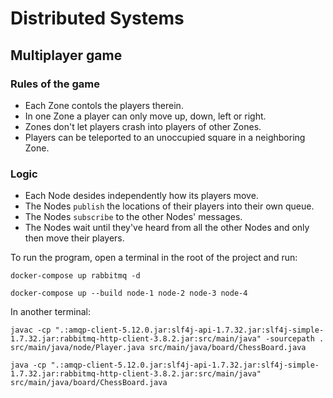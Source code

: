 # Distributed Systems
## Multiplayer game

### Rules of the game
- Each Zone contols the players therein.
- In one Zone a player can only move up, down, left or right.
- Zones don't let players crash into players of other Zones.
- Players can be teleported to an unoccupied square in a neighboring Zone.

### Logic 
- Each Node desides independently how its players move.
- The Nodes `publish` the locations of their players into their own queue.
- The Nodes `subscribe` to the other Nodes' messages.
- The Nodes wait until they've heard from all the other Nodes and only then move their players.

To run the program, open a terminal in the root of the project and run:
```
docker-compose up rabbitmq -d

docker-compose up --build node-1 node-2 node-3 node-4
```
In another terminal:
```
javac -cp ".:amqp-client-5.12.0.jar:slf4j-api-1.7.32.jar:slf4j-simple-1.7.32.jar:rabbitmq-http-client-3.8.2.jar:src/main/java" -sourcepath .  src/main/java/node/Player.java src/main/java/board/ChessBoard.java

java -cp ".:amqp-client-5.12.0.jar:slf4j-api-1.7.32.jar:slf4j-simple-1.7.32.jar:rabbitmq-http-client-3.8.2.jar:src/main/java" src/main/java/board/ChessBoard.java
```

